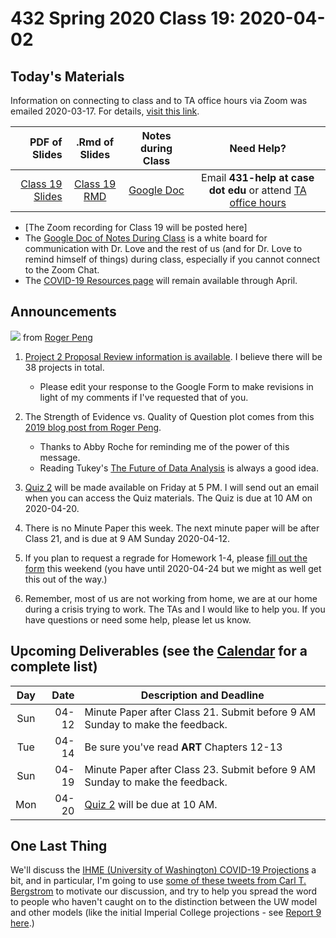 # 432 Spring 2020 Class 19: 2020-04-02

## Today's Materials

Information on connecting to class and to TA office hours via Zoom was emailed 2020-03-17. For details, [visit this link](https://github.com/THOMASELOVE/2020-432/blob/master/zoom.md). 

PDF of Slides | .Rmd of Slides | Notes during Class | Need Help? 
------------: | :------------------: | :---------------------------: | :------------------------:
[Class 19 Slides](https://github.com/THOMASELOVE/2020-432/blob/master/classes/class19/432_2020_slides19.pdf) | [Class 19 RMD](https://github.com/THOMASELOVE/2020-432/blob/master/classes/class19/432_2020_slides19.Rmd) | [Google Doc](https://docs.google.com/document/d/1VpnXK654mVLJKMnbxMyhvLSEaOwyZhO2itaMf1a3N4U/edit?usp=sharing) | Email **431-help at case dot edu** or attend [TA office hours](https://github.com/THOMASELOVE/2020-432/blob/master/calendar.md#ta-office-hours)

- [The Zoom recording for Class 19 will be posted here]
- The [Google Doc of Notes During Class](https://docs.google.com/document/d/1VpnXK654mVLJKMnbxMyhvLSEaOwyZhO2itaMf1a3N4U/edit?usp=sharing) is a white board for communication with Dr. Love and the rest of us (and for Dr. Love to remind himself of things) during class, especially if you cannot connect to the Zoom Chat.
- The [COVID-19 Resources page](https://github.com/THOMASELOVE/2020-432/blob/master/covid19resources.md) will remain available through April.

## Announcements

![](https://github.com/THOMASELOVE/2020-432/blob/master/classes/class19/figures/peng_2019-04-17.png) from [Roger Peng](https://simplystatistics.org/2019/04/17/tukey-design-thinking-and-better-questions/)

1. [Project 2 Proposal Review information is available](https://github.com/THOMASELOVE/2020-432/blob/master/projects/project2/proposals/review.md). I believe there will be 38 projects in total.
    - Please edit your response to the Google Form to make revisions in light of my comments if I've requested that of you.

2. The Strength of Evidence vs. Quality of Question plot comes from this [2019 blog post from Roger Peng](https://simplystatistics.org/2019/04/17/tukey-design-thinking-and-better-questions/). 
    - Thanks to Abby Roche for reminding me of the power of this message. 
    - Reading Tukey's [The Future of Data Analysis](https://projecteuclid.org/euclid.aoms/1177704711) is always a good idea.


2. [Quiz 2](https://github.com/THOMASELOVE/2020-432/tree/master/quizzes/quiz2) will be made available on Friday at 5 PM. I will send out an email when you can access the Quiz materials. The Quiz is due at 10 AM on 2020-04-20.

3. There is no Minute Paper this week. The next minute paper will be after Class 21, and is due at 9 AM Sunday 2020-04-12. 

4. If you plan to request a regrade for Homework 1-4, please [fill out the form](http://bit.ly/432-2020-homework-regrade-requests) this weekend (you have until 2020-04-24 but we might as well get this out of the way.)

5. Remember, most of us are not working from home, we are at our home during a crisis trying to work. The TAs and I would like to help you. If you have questions or need some help, please let us know.

## Upcoming Deliverables (see the [Calendar](https://github.com/THOMASELOVE/2020-432/blob/master/calendar.md) for a complete list)

Day | Date  | Description and Deadline
:--: | ----: | ----------------------------------------------------------------------------------------------
Sun | 04-12 | Minute Paper after Class 21. Submit before 9 AM Sunday to make the feedback.
Tue | 04-14 | Be sure you've read **ART** Chapters 12-13
Sun | 04-19 | Minute Paper after Class 23. Submit before 9 AM Sunday to make the feedback.
Mon | 04-20 | [Quiz 2](https://github.com/THOMASELOVE/2020-432/tree/master/quizzes/quiz2) will be due at 10 AM.


## One Last Thing

We'll discuss the [IHME (University of Washington) COVID-19 Projections](https://covid19.healthdata.org/projections) a bit, and in particular, I'm going to use [some of these tweets from Carl T. Bergstrom](https://twitter.com/CT_Bergstrom/status/1244815009303023616?s=20) to motivate our discussion, and try to help you spread the word to people who haven't caught on to the distinction between the UW model and other models (like the initial Imperial College projections - see [Report 9 here](https://www.imperial.ac.uk/mrc-global-infectious-disease-analysis/covid-19/).)
